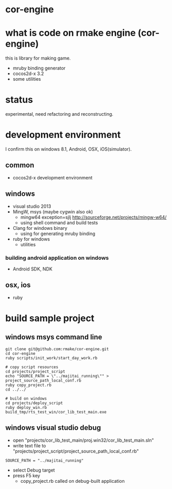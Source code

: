 cor-engine
==========

# what is code on rmake engine (cor-engine)

this is library for making game.

- mruby binding generator
- cocos2d-x 3.2
- some utilities

# status

experimental, need refactoring and reconstructing.

# development environment

I confirm this on windows 8.1, Android, OSX, iOS(simulator).

## common

- cocos2d-x development environment

## windows
 
- visual studio 2013
- MingW, msys (maybe cygwin also ok)
   - mingw64 exception=sjlj http://sourceforge.net/projects/mingw-w64/
   - using shell command and build tests
- Clang for windows binary
   - using for generating mruby binding
- ruby for windows
   - utilities

### building android application on windows

- Android SDK, NDK

## osx, ios

- ruby


# build sample project

## windows msys command line

```
git clone git@github.com:rmake/cor-engine.git
cd cor-engine
ruby scripts/init_work/start_day_work.rb

# copy script resources
cd projects/project_script
echo "SOURCE_PATH = \"../majitai_running\"" > project_source_path_local_conf.rb
ruby copy_project.rb
cd ../../

# build on windows
cd projects/deploy_script
ruby deploy_win.rb
build_tmp/rts_test_win/cor_lib_test_main.exe

```

## windows visual studio debug

- open "projects/cor_lib_test_main/proj.win32/cor_lib_test_main.sln"
- write text file to "projects/project_script/project_source_path_local_conf.rb"
```
SOURCE_PATH = "../majitai_running"
```
- select Debug target
- press F5 key
   - copy_project.rb called on debug-built application
